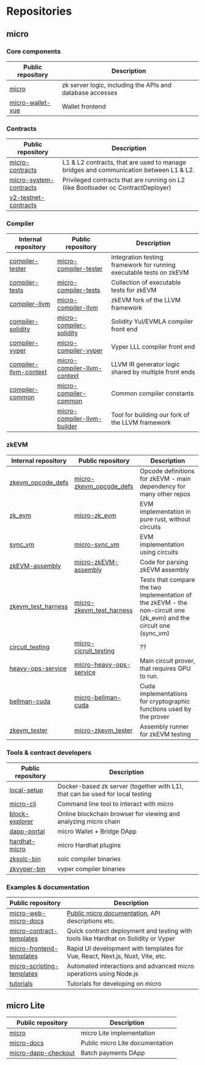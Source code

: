 # Repositories

## micro

### Core components

| Public repository                                                  | Description                                               |
| ------------------------------------------------------------------ | --------------------------------------------------------- |
| [micro](https://github.com/tidalchain/micro)                       | zk server logic, including the APIs and database accesses |
| [micro-wallet-vue](https://github.com/tidalchain/micro-wallet-vue) | Wallet frontend                                           |

### Contracts

| Public repository                                                              | Description                                                                           |
| ------------------------------------------------------------------------------ | ------------------------------------------------------------------------------------- |
| [micro-contracts](https://github.com/tidalchain/micro-contracts)               | L1 & L2 contracts, that are used to manage bridges and communication between L1 & L2. |
| [micro-system-contracts](https://github.com/tidalchain/micro-system-contracts) | Privileged contracts that are running on L2 (like Bootloader oc ContractDeployer)     |
| [v2-testnet-contracts](https://github.com/tidalchain/v2-testnet-contracts)     |                                                                                       |

### Compiler

| Internal repository                                                          | Public repository                                                                        | Description                                                         |
| ---------------------------------------------------------------------------- | ---------------------------------------------------------------------------------------- | ------------------------------------------------------------------- |
| [compiler-tester](https://github.com/tidalchain/compiler-tester)             | [micro-compiler-tester](https://github.com/tidalchain/micro-compiler-tester)             | Integration testing framework for running executable tests on zkEVM |
| [compiler-tests](https://github.com/tidalchain/compiler-tests)               | [micro-compiler-tests](https://github.com/tidalchain/micro-compiler-tests)               | Collection of executable tests for zkEVM                            |
| [compiler-llvm](https://github.com/tidalchain/compiler-llvm)                 | [micro-compiler-llvm](https://github.com/tidalchain/compiler-llvm)                       | zkEVM fork of the LLVM framework                                    |
| [compiler-solidity](https://github.com/tidalchain/compiler-solidity)         | [micro-compiler-solidity](https://github.com/tidalchain/micro-compiler-solidity)         | Solidity Yul/EVMLA compiler front end                               |
| [compiler-vyper](https://github.com/tidalchain/compiler-vyper)               | [micro-compiler-vyper](https://github.com/tidalchain/micro-compiler-vyper)               | Vyper LLL compiler front end                                        |
| [compiler-llvm-context](https://github.com/tidalchain/compiler-llvm-context) | [micro-compiler-llvm-context](https://github.com/tidalchain/micro-compiler-llvm-context) | LLVM IR generator logic shared by multiple front ends               |
| [compiler-common](https://github.com/tidalchain/compiler-common)             | [micro-compiler-common](https://github.com/tidalchain/micro-compiler-common)             | Common compiler constants                                           |
|                                                                              | [micro-compiler-llvm-builder](https://github.com/tidalchain/micro-compiler-llvm-builder) | Tool for building our fork of the LLVM framework                    |

### zkEVM

| Internal repository                                                    | Public repository                                                                  | Description                                                                                                         |
| ---------------------------------------------------------------------- | ---------------------------------------------------------------------------------- | ------------------------------------------------------------------------------------------------------------------- |
| [zkevm_opcode_defs](https://github.com/tidalchain/zkevm_opcode_defs)   | [micro-zkevm_opcode_defs](https://github.com/tidalchain/micro-zkevm_opcode_defs)   | Opcode definitions for zkEVM - main dependency for many other repos                                                 |
| [zk_evm](https://github.com/tidalchain/zk_evm)                         | [micro-zk_evm](https://github.com/tidalchain/micro-zk_evm)                         | EVM implementation in pure rust, without circuits                                                                   |
| [sync_vm](https://github.com/tidalchain/sync_evm)                      | [micro-sync_vm](https://github.com/tidalchain/micro-sync_vm)                       | EVM implementation using circuits                                                                                   |
| [zkEVM-assembly](https://github.com/tidalchain/zkEVM-assembly)         | [micro-zkEVM-assembly](https://github.com/tidalchain/micro-zkEVM-assembly)         | Code for parsing zkEVM assembly                                                                                     |
| [zkevm_test_harness](https://github.com/tidalchain/zkevm_test_harness) | [micro-zkevm_test_harness](https://github.com/tidalchain/micro-zkevm_test_harness) | Tests that compare the two implementation of the zkEVM - the non-circuit one (zk_evm) and the circuit one (sync_vm) |
| [circuit_testing](https://github.com/tidalchain/circuit_testing)       | [micro-cicruit_testing](https://github.com/tidalchain/micro-circuit_testing)       | ??                                                                                                                  |
| [heavy-ops-service](https://github.com/tidalchain/heavy-ops-service)   | [micro-heavy-ops-service](https://github.com/tidalchain/micro-heavy-ops-service)   | Main circuit prover, that requires GPU to run.                                                                      |
| [bellman-cuda](https://github.com/tidalchain/bellman-cuda)             | [micro-bellman-cuda](https://github.com/tidalchain/micro-bellman-cuda)             | Cuda implementations for cryptographic functions used by the prover                                                 |
| [zkevm_tester](https://github.com/tidalchain/zkevm_tester)             | [micro-zkevm_tester](https://github.com/tidalchain/micro-zkevm_tester)             | Assembly runner for zkEVM testing                                                                                   |

### Tools & contract developers

| Public repository                                              | Description                                                                   |
| -------------------------------------------------------------- | ----------------------------------------------------------------------------- |
| [local-setup](https://github.com/tidalchain/local-setup)       | Docker-based zk server (together with L1), that can be used for local testing |
| [micro-cli](https://github.com/tidalchain/micro-cli)           | Command line tool to interact with micro                                      |
| [block-explorer](https://github.com/tidalchain/block-explorer) | Online blockchain browser for viewing and analyzing micro chain               |
| [dapp-portal](https://github.com/tidalchain/dapp-portal)       | micro Wallet + Bridge DApp                                                    |
| [hardhat-micro](https://github.com/tidalchain/hardhat-micro)   | micro Hardhat plugins                                                         |
| [zksolc-bin](https://github.com/tidalchain/zksolc-bin)         | solc compiler binaries                                                        |
| [zkvyper-bin](https://github.com/tidalchain/zkvyper-bin)       | vyper compiler binaries                                                       |

### Examples & documentation

| Public repository                                                                    | Description                                                                        |
| ------------------------------------------------------------------------------------ | ---------------------------------------------------------------------------------- |
| [micro-web-micro-docs](https://github.com/tidalchain/micro-web-micro-docs)           | [Public micro documentation](https://micro.micro.io/docs/), API descriptions etc.  |
| [micro-contract-templates](https://github.com/tidalchain/micro-contract-templates)   | Quick contract deployment and testing with tools like Hardhat on Solidity or Vyper |
| [micro-frontend-templates](https://github.com/tidalchain/micro-frontend-templates)   | Rapid UI development with templates for Vue, React, Next.js, Nuxt, Vite, etc.      |
| [micro-scripting-templates](https://github.com/tidalchain/micro-scripting-templates) | Automated interactions and advanced micro operations using Node.js                 |
| [tutorials](https://github.com/tidalchain/tutorials)                                 | Tutorials for developing on micro                                                  |

## micro Lite

| Public repository                                                        | Description                     |
| ------------------------------------------------------------------------ | ------------------------------- |
| [micro](https://github.com/tidalchain/micro)                             | micro Lite implementation       |
| [micro-docs](https://github.com/tidalchain/micro-docs)                   | Public micro Lite documentation |
| [micro-dapp-checkout](https://github.com/tidalchain/micro-dapp-checkout) | Batch payments DApp             |
